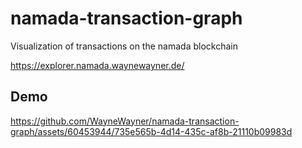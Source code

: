 # namada-transaction-graph
Visualization of transactions on the namada blockchain

https://explorer.namada.waynewayner.de/

## Demo

https://github.com/WayneWayner/namada-transaction-graph/assets/60453944/735e565b-4d14-435c-af8b-21110b09983d

